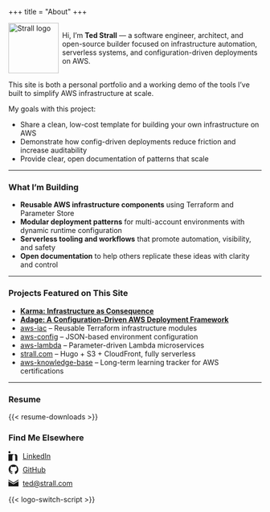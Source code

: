 +++
title = "About"
+++

<p style="display: flex; align-items: center; gap: 0.5em;">
  <img
    class="theme-switch-logo"
    src="/assets/logo/logo-512x512.png"
    data-light="/assets/logo/logo-512x512.png"
    data-dark="/assets/logo/logo-512x512-inverted.png"
    style="width: 100px;"
    alt="Strall logo">
  <span>Hi, I’m <b>Ted Strall</b> — a software engineer, architect, and open-source builder focused on infrastructure automation, serverless systems, and configuration-driven deployments on AWS.</span>
</p>

This site is both a personal portfolio and a working demo of the tools I’ve built to simplify AWS infrastructure at scale.

My goals with this project:

- Share a clean, low-cost template for building your own infrastructure on AWS
- Demonstrate how config-driven deployments reduce friction and increase auditability
- Provide clear, open documentation of patterns that scale

---

### What I’m Building

- **Reusable AWS infrastructure components** using Terraform and Parameter Store
- **Modular deployment patterns** for multi-account environments with dynamic runtime configuration
- **Serverless tooling and workflows** that promote automation, visibility, and safety
- **Open documentation** to help others replicate these ideas with clarity and control

---

### Projects Featured on This Site

- [**Karma: Infrastructure as Consequence**](https://github.com/usekarma/karma)
- [**Adage: A Configuration-Driven AWS Deployment Framework**](https://github.com/usekarma/adage)
- [aws-iac](https://github.com/usekarma/aws-iac) – Reusable Terraform infrastructure modules
- [aws-config](https://github.com/usekarma/aws-config) – JSON-based environment configuration
- [aws-lambda](https://github.com/usekarma/aws-lambda) – Parameter-driven Lambda microservices
- [strall.com](https://strall.com) – Hugo + S3 + CloudFront, fully serverless
- [aws-knowledge-base](https://github.com/tstrall/aws-knowledge-base) – Long-term learning tracker for AWS certifications

---

### Resume

{{< resume-downloads >}}

### Find Me Elsewhere

<ul style="list-style: none; padding-left: 0;">
  <!-- LinkedIn -->
  <li style="display: flex; align-items: center; gap: 0.6em; margin-bottom: 0.5em;">
    <svg xmlns="http://www.w3.org/2000/svg" width="20" height="20" fill="currentColor" viewBox="0 0 24 24">
      <path d="M4.98 3.5C4.98 4.88 3.88 6 2.5 6S0 4.88 0 3.5 1.12 1 2.5 1s2.48 1.12 2.48 2.5zM0 8h5v16H0V8zm7.5 0h4.8v2.2h.1c.67-1.3 2.3-2.2 3.9-2.2 4.2 0 5 2.8 5 6.4V24h-5V14.5c0-2.3-.04-5.2-3.17-5.2-3.17 0-3.65 2.5-3.65 5.1V24h-5V8z"/>
    </svg>
    <a href="https://www.linkedin.com/in/ted-strall-1057b44/" target="_blank" rel="noopener">LinkedIn</a>
  </li>

  <!-- GitHub -->
  <li style="display: flex; align-items: center; gap: 0.6em; margin-bottom: 0.5em;">
    <svg xmlns="http://www.w3.org/2000/svg" width="20" height="20" fill="currentColor" viewBox="0 0 24 24">
      <path d="M12 .5C5.73.5.5 5.73.5 12.02c0 5.1 3.29 9.42 7.86 10.96.58.1.79-.25.79-.56 0-.28-.01-1.01-.02-1.99-3.2.69-3.88-1.55-3.88-1.55-.53-1.34-1.29-1.7-1.29-1.7-1.06-.72.08-.71.08-.71 1.17.08 1.78 1.2 1.78 1.2 1.04 1.77 2.72 1.26 3.38.97.11-.75.41-1.26.75-1.55-2.56-.29-5.26-1.28-5.26-5.72 0-1.26.45-2.29 1.2-3.1-.12-.29-.52-1.47.11-3.07 0 0 .97-.31 3.18 1.18a11.01 11.01 0 0 1 5.8 0C18.05 4.82 19 5.13 19 5.13c.63 1.6.23 2.78.12 3.07.75.81 1.19 1.84 1.19 3.1 0 4.45-2.7 5.42-5.28 5.7.42.36.8 1.09.8 2.2 0 1.58-.01 2.86-.01 3.24 0 .31.2.67.8.56A10.52 10.52 0 0 0 23.5 12c0-6.29-5.23-11.5-11.5-11.5z"/>
    </svg>
    <a href="https://github.com/usekarma" target="_blank" rel="noopener">GitHub</a>
  </li>

  <!-- Email -->
  <li style="display: flex; align-items: center; gap: 0.6em;">
    <svg xmlns="http://www.w3.org/2000/svg" width="20" height="20" fill="currentColor" viewBox="0 0 24 24">
      <path d="M12 13.065L0 6V4l12 7.065L24 4v2l-12 7.065zM0 8v12h24V8l-12 7.065L0 8z"/>
    </svg>
    <a href="mailto:ted@strall.com">ted@strall.com</a>
  </li>
</ul>

{{< logo-switch-script >}}
